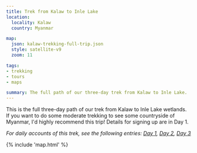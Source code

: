 ```yaml
---
title: Trek from Kalaw to Inle Lake
location:
  locality: Kalaw
  country: Myanmar

map:
  json: kalaw-trekking-full-trip.json
  style: satellite-v9
  zoom: 11

tags:
- trekking
- tours
- maps

summary: The full path of our three-day trek from Kalaw to Inle Lake.
---
```


This is the full three-day path of our trek from Kalaw to Inle Lake wetlands. If you want to do some moderate trekking to see some countryside of Myanmar, I'd highly recommend this trip! Details for signing up are in Day 1.

_For daily accounts of this trek, see the following entries: [Day 1](/travel/kalaw-trekking-day-1/), [Day 2](/travel/kalaw-trekking-day-2/), [Day 3](/travel/kalaw-trekking-day-3/)_

{% include 'map.html' %}
